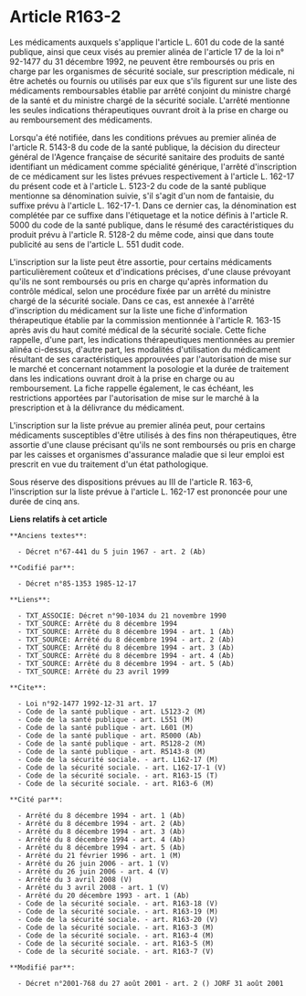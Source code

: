 # Article R163-2

Les médicaments auxquels s'applique l'article L. 601 du code de la santé publique, ainsi que ceux visés au premier alinéa de
l'article 17 de la loi n° 92-1477 du 31 décembre 1992, ne peuvent être remboursés ou pris en charge par les organismes de
sécurité sociale, sur prescription médicale, ni être achetés ou fournis ou utilisés par eux que s'ils figurent sur une liste
des médicaments remboursables établie par arrêté conjoint du ministre chargé de la santé et du ministre chargé de la sécurité
sociale. L'arrêté mentionne les seules indications thérapeutiques ouvrant droit à la prise en charge ou au remboursement des
médicaments.

Lorsqu'a été notifiée, dans les conditions prévues au premier alinéa de l'article R. 5143-8 du code de la santé publique, la
décision du directeur général de l'Agence française de sécurité sanitaire des produits de santé identifiant un médicament
comme spécialité générique, l'arrêté d'inscription de ce médicament sur les listes prévues respectivement à l'article L.
162-17 du présent code et à l'article L. 5123-2 du code de la santé publique mentionne sa dénomination suivie, s'il s'agit
d'un nom de fantaisie, du suffixe prévu à l'article L. 162-17-1. Dans ce dernier cas, la dénomination est complétée par ce
suffixe dans l'étiquetage et la notice définis à l'article R. 5000 du code de la santé publique, dans le résumé des
caractéristiques du produit prévu à l'article R. 5128-2 du même code, ainsi que dans toute publicité au sens de l'article L.
551 dudit code.

L'inscription sur la liste peut être assortie, pour certains médicaments particulièrement coûteux et d'indications précises,
d'une clause prévoyant qu'ils ne sont remboursés ou pris en charge qu'après information du contrôle médical, selon une
procédure fixée par un arrêté du ministre chargé de la sécurité sociale. Dans ce cas, est annexée à l'arrêté d'inscription du
médicament sur la liste une fiche d'information thérapeutique établie par la commission mentionnée à l'article R. 163-15
après avis du haut comité médical de la sécurité sociale. Cette fiche rappelle, d'une part, les indications thérapeutiques
mentionnées au premier alinéa ci-dessus, d'autre part, les modalités d'utilisation du médicament résultant de ses
caractéristiques approuvées par l'autorisation de mise sur le marché et concernant notamment la posologie et la durée de
traitement dans les indications ouvrant droit à la prise en charge ou au remboursement. La fiche rappelle également, le cas
échéant, les restrictions apportées par l'autorisation de mise sur le marché à la prescription et à la délivrance du
médicament.

L'inscription sur la liste prévue au premier alinéa peut, pour certains médicaments susceptibles d'être utilisés à des fins
non thérapeutiques, être assortie d'une clause précisant qu'ils ne sont remboursés ou pris en charge par les caisses et
organismes d'assurance maladie que si leur emploi est prescrit en vue du traitement d'un état pathologique. 

Sous réserve des dispositions prévues au III de l'article R. 163-6, l'inscription sur la liste prévue à l'article L. 162-17
est prononcée pour une durée de cinq ans.

**Liens relatifs à cet article**

	**Anciens textes**:

	  - Décret n°67-441 du 5 juin 1967 - art. 2 (Ab)

	**Codifié par**:

	  - Décret n°85-1353 1985-12-17

	**Liens**:

	  - TXT_ASSOCIE: Décret n°90-1034 du 21 novembre 1990
	  - TXT_SOURCE: Arrêté du 8 décembre 1994
	  - TXT_SOURCE: Arrêté du 8 décembre 1994 - art. 1 (Ab)
	  - TXT_SOURCE: Arrêté du 8 décembre 1994 - art. 2 (Ab)
	  - TXT_SOURCE: Arrêté du 8 décembre 1994 - art. 3 (Ab)
	  - TXT_SOURCE: Arrêté du 8 décembre 1994 - art. 4 (Ab)
	  - TXT_SOURCE: Arrêté du 8 décembre 1994 - art. 5 (Ab)
	  - TXT_SOURCE: Arrêté du 23 avril 1999

	**Cite**:

	  - Loi n°92-1477 1992-12-31 art. 17
	  - Code de la santé publique - art. L5123-2 (M)
	  - Code de la santé publique - art. L551 (M)
	  - Code de la santé publique - art. L601 (M)
	  - Code de la santé publique - art. R5000 (Ab)
	  - Code de la santé publique - art. R5128-2 (M)
	  - Code de la santé publique - art. R5143-8 (M)
	  - Code de la sécurité sociale. - art. L162-17 (M)
	  - Code de la sécurité sociale. - art. L162-17-1 (V)
	  - Code de la sécurité sociale. - art. R163-15 (T)
	  - Code de la sécurité sociale. - art. R163-6 (M)

	**Cité par**:

	  - Arrêté du 8 décembre 1994 - art. 1 (Ab)
	  - Arrêté du 8 décembre 1994 - art. 2 (Ab)
	  - Arrêté du 8 décembre 1994 - art. 3 (Ab)
	  - Arrêté du 8 décembre 1994 - art. 4 (Ab)
	  - Arrêté du 8 décembre 1994 - art. 5 (Ab)
	  - Arrêté du 21 février 1996 - art. 1 (M)
	  - Arrêté du 26 juin 2006 - art. 1 (V)
	  - Arrêté du 26 juin 2006 - art. 4 (V)
	  - Arrêté du 3 avril 2008 (V)
	  - Arrêté du 3 avril 2008 - art. 1 (V)
	  - Arrêté du 20 décembre 1993 - art. 1 (Ab)
	  - Code de la sécurité sociale. - art. R163-18 (V)
	  - Code de la sécurité sociale. - art. R163-19 (M)
	  - Code de la sécurité sociale. - art. R163-20 (V)
	  - Code de la sécurité sociale. - art. R163-3 (M)
	  - Code de la sécurité sociale. - art. R163-4 (M)
	  - Code de la sécurité sociale. - art. R163-5 (M)
	  - Code de la sécurité sociale. - art. R163-7 (V)

	**Modifié par**:

	  - Décret n°2001-768 du 27 août 2001 - art. 2 () JORF 31 août 2001

